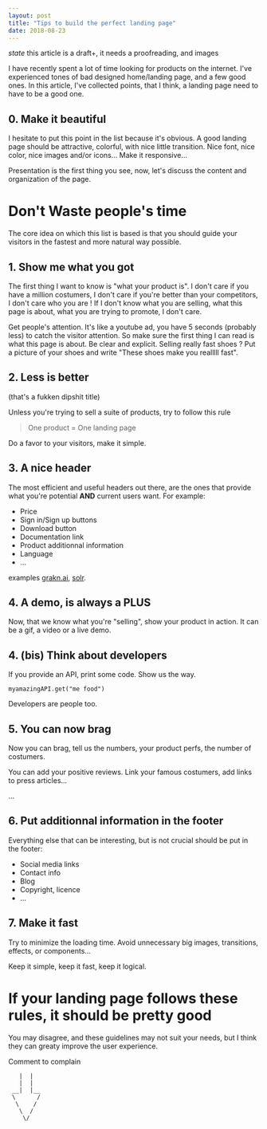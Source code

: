 ```yaml
---
layout: post
title: "Tips to build the perfect landing page"
date: 2018-08-23
---
```


*state* this article is a draft+, it needs a proofreading, and images

I have recently spent a lot of time looking for products on the internet. I've
experienced tones of bad designed home/landing page, and a few good ones. In
this article, I've collected points, that I think, a landing page need to have
to be a good one.

## 0. Make it beautiful

I hesitate to put this point in the list because it's obvious. A good landing
page should be attractive, colorful, with nice little transition. Nice font,
nice color, nice images and/or icons... Make it responsive...

Presentation is the first thing you see, now, let's discuss the content and
organization of the page.

# Don't Waste people's time

The core idea on which this list is based is that you should guide your
visitors in the fastest and more natural way possible.

## 1. Show me what you got

The first thing I want to know is "what your product is". I don't care if you
have a million costumers, I don't care if you're better than your competitors,
I don't care who you are ! If I don't know what you are selling, what this page
is about, what you are trying to promote, I don't care.

Get people's attention. It's like a youtube ad, you have 5 seconds (probably
less) to catch the visitor attention.
So make sure the first thing I can read is what this page is about. Be clear
and explicit. Selling really fast shoes ? Put a picture of your shoes and write
"These shoes make you realllll fast".

## 2. Less is better

(that's a fukken dipshit title)

Unless you're trying to sell a suite of products, try to follow this rule

> One product = One landing page

Do a favor to your visitors, make it simple.


## 3. A nice header

The most efficient and useful headers out there, are the ones that provide what
you're potential **AND** current users want. For example:

* Price
* Sign in/Sign up buttons
* Download button
* Documentation link
* Product additionnal information 
* Language
* ...

examples [grakn.ai](http://grakn.ai/), [solr](http://lucene.apache.org/solr/).

## 4. A demo, is always a PLUS

Now, that we know what you're "selling", show your product in action. It can
be a gif, a video or a live demo.

## 4. (bis) Think about developers

If you provide an API, print some code. Show us the way.

    myamazingAPI.get("me food")

Developers are people too.

## 5. You can now brag

Now you can brag, tell us the numbers, your product perfs, the number of
costumers.

You can add your positive reviews. Link your famous costumers, add links to
press articles...

...


## 6. Put additionnal information in the footer

Everything else that can be interesting, but is not crucial should be put in
the footer:

* Social media links
* Contact info
* Blog
* Copyright, licence
* ... 

## 7. Make it fast

Try to minimize the loading time. Avoid unnecessary big images, transitions,
effects, or components...

Keep it simple, keep it fast, keep it logical.


# If your landing page follows these rules, it should be pretty good

You may disagree, and these guidelines may not suit your needs, but I think
they can greaty improve the user experience.


Comment to complain

       |  |
       |  |
     __|  |__
     \      /
      \    /
       \  /
        \/


